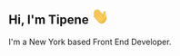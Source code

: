## Hi, I'm Tipene <img src="https://raw.githubusercontent.com/tipenehughes/tipenehughes/master/wave.gif" width="30px">

I'm a New York based Front End Developer.

<!--
**tipenehughes/tipenehughes** is a ✨ _special_ ✨ repository because its `README.md` (this file) appears on your GitHub profile.

Here are some ideas to get you started:

- 🔭 I’m currently working on ...
- 🌱 I’m currently learning ...
- 👯 I’m looking to collaborate on ...
- 🤔 I’m looking for help with ...
- 💬 Ask me about ...
- 📫 How to reach me: ...
- 😄 Pronouns: ...
- ⚡ Fun fact: ...
-->

